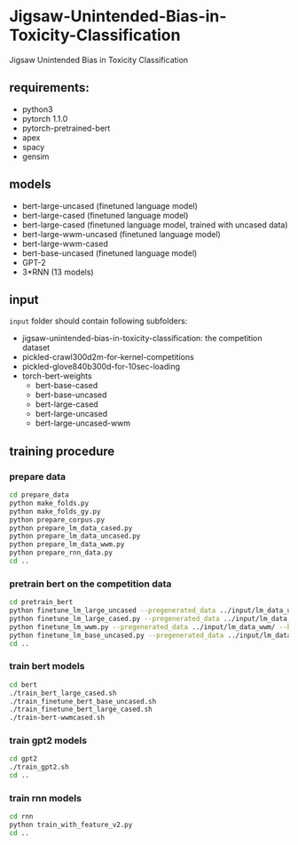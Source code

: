 # Jigsaw-Unintended-Bias-in-Toxicity-Classification
Jigsaw Unintended Bias in Toxicity Classification

## requirements:
- python3
- pytorch 1.1.0
- pytorch-pretrained-bert
- apex
- spacy
- gensim


## models
- bert-large-uncased (finetuned language model)
- bert-large-cased (finetuned language model)
- bert-large-cased (finetuned language model, trained with uncased data)
- bert-large-wwm-uncased (finetuned language model)
- bert-large-wwm-cased
- bert-base-uncased (finetuned language model)
- GPT-2
- 3*RNN (13 models)

## input
`input` folder should contain following subfolders:
- jigsaw-unintended-bias-in-toxicity-classification: the competition dataset
- pickled-crawl300d2m-for-kernel-competitions
- pickled-glove840b300d-for-10sec-loading
- torch-bert-weights
    - bert-base-cased
    - bert-base-uncased
    - bert-large-cased
    - bert-large-uncased
    - bert-large-uncased-wwm


## training procedure
### prepare data
```bash
cd prepare_data
python make_folds.py
python make_folds_gy.py
python prepare_corpus.py
python prepare_lm_data_cased.py
python prepare_lm_data_uncased.py
python prepare_lm_data_wwm.py
python prepare_rnn_data.py
cd ..
```

### pretrain bert on the competition data

```bash
cd pretrain_bert
python finetune_lm_large_uncased --pregenerated_data ../input/lm_data_uncased/ --bert_model bert-large-uncased --do_lower_case --output_dir ../input/mybert_large_uncased --epochs 1 --fp16 --gradient_accumulation_steps 4
python finetune_lm_large_cased.py --pregenerated_data ../input/lm_data_cased/ --bert_model bert-large-cased --output_dir ../input/mybert_large_cased --epochs 1 --fp16 --gradient_accumulation_steps 4
python finetune_lm_wwm.py --pregenerated_data ../input/lm_data_wwm/ --bert_model bert-large-wwm --do_lower_case --output_dir ../input/mybert_wwm --epochs 1 --fp16 --gradient_accumulation_steps 4
python finetune_lm_base_uncased.py --pregenerated_data ../input/lm_data_uncased/ --bert_model bert-base-uncased --output_dir ../input/mybert_base_uncased --epochs 1 --fp16 --gradient_accumulation_steps 4
cd ..
```

### train bert models
```bash
cd bert
./train_bert_large_cased.sh
./train_finetune_bert_base_uncased.sh
./train_finetune_bert_large_cased.sh
./train-bert-wwmcased.sh
```

### train gpt2 models
```bash
cd gpt2
./train_gpt2.sh
cd ..
```

### train rnn models
```bash
cd rnn
python train_with_feature_v2.py
cd ..
```